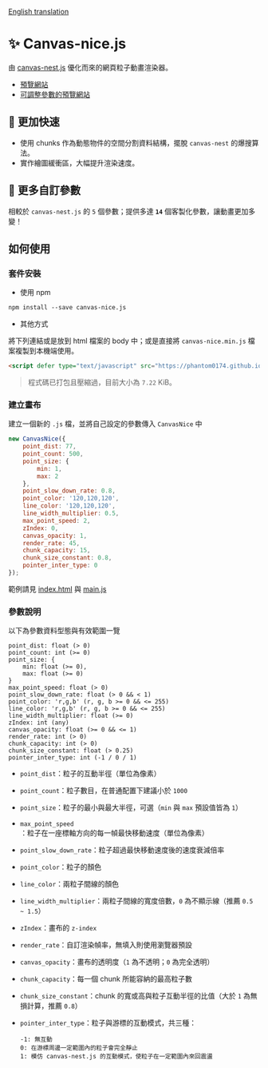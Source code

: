 [English translation](https://github.com/phantom0174/canvas-nice.js/blob/master/README-en.md)

# ✨ Canvas-nice.js

由 [canvas-nest.js](https://github.com/hustcc/canvas-nest.js/) 優化而來的網頁粒子動畫渲染器。

- [預覽網站](https://phantom0174.github.io/canvas-nice.js/)
- [可調整參數的預覽網站](https://codepen.io/phantom0174/pen/OJoXWmJ)

## 💨 **更加快速**

- 使用 chunks 作為動態物件的空間分割資料結構，擺脫 `canvas-nest` 的爆搜算法。
- 實作繪圖緩衝區，大幅提升渲染速度。

## 🎨 **更多自訂參數**

相較於 `canvas-nest.js` 的 `5` 個參數；提供多達 **`14`** 個客製化參數，讓動畫更加多變！

## 如何使用

### 套件安裝

- 使用 npm

```markdown
npm install --save canvas-nice.js
```

- 其他方式

將下列連結或是放到 html 檔案的 body 中；或是直接將 `canvas-nice.min.js` 檔案複製到本機端使用。

```html
<script defer type="text/javascript" src="https://phantom0174.github.io/canvas-nice.js/canvas-nice.min.js"></script>
```

> 程式碼已打包且壓縮過，目前大小為 `7.22` KiB。

### 建立畫布

建立一個新的 `.js` 檔，並將自己設定的參數傳入 `CanvasNice` 中

```js
new CanvasNice({
    point_dist: 77,
    point_count: 500,
    point_size: {
        min: 1,
        max: 2
    },
    point_slow_down_rate: 0.8,
    point_color: '120,120,120',
    line_color: '120,120,120',
    line_width_multiplier: 0.5,
    max_point_speed: 2,
    zIndex: 0,
    canvas_opacity: 1,
    render_rate: 45,
    chunk_capacity: 15,
    chunk_size_constant: 0.8,
    pointer_inter_type: 0
});
```

範例請見 [index.html](https://github.com/phantom0174/canvas-nice.js/blob/master/index.html) 與 [main.js](https://github.com/phantom0174/canvas-nice.js/blob/master/main.js)

### 參數說明

以下為參數資料型態與有效範圍一覽

```text
point_dist: float (> 0)
point_count: int (>= 0)
point_size: {
    min: float (>= 0),
    max: float (>= 0)
}
max_point_speed: float (> 0)
point_slow_down_rate: float (> 0 && < 1)
point_color: 'r,g,b' (r, g, b >= 0 && <= 255)
line_color: 'r,g,b' (r, g, b >= 0 && <= 255)
line_width_multiplier: float (>= 0)
zIndex: int (any)
canvas_opacity: float (>= 0 && <= 1)
render_rate: int (> 0)
chunk_capacity: int (> 0)
chunk_size_constant: float (> 0.25)
pointer_inter_type: int (-1 / 0 / 1)
```

- `point_dist`：粒子的互動半徑（單位為像素）
- `point_count`：粒子數目，在普通配置下建議小於 `1000`
- `point_size`：粒子的最小與最大半徑，可選（`min` 與 `max` 預設值皆為 `1`）
- `max_point_speed`：粒子在一座標軸方向的每一幀最快移動速度（單位為像素）
- `point_slow_down_rate`：粒子超過最快移動速度後的速度衰減倍率
- `point_color`：粒子的顏色
- `line_color`：兩粒子間線的顏色
- `line_width_multiplier`：兩粒子間線的寬度倍數，`0` 為不顯示線（推薦 `0.5 ~ 1.5`）
- `zIndex`：畫布的 `z-index`
- `render_rate`：自訂渲染幀率，無填入則使用瀏覽器預設
- `canvas_opacity`：畫布的透明度（`1` 為不透明；`0` 為完全透明）
- `chunk_capacity`：每一個 chunk 所能容納的最高粒子數
- `chunk_size_constant`：chunk 的寬或高與粒子互動半徑的比值（大於 `1` 為無損計算，推薦 `0.8`）
- `pointer_inter_type`：粒子與游標的互動模式，共三種：

    ```text
    -1: 無互動
    0: 在游標周邊一定範圍內的粒子會完全靜止
    1: 模仿 canvas-nest.js 的互動模式，使粒子在一定範圍內來回震盪
    ````
